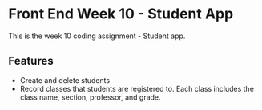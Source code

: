 
# Front End Week 10 - Student App

This is the week 10 coding assignment - Student app.


## Features

- Create and delete students
- Record classes that students are registered to. Each class includes the class name, section, professor, and grade.

